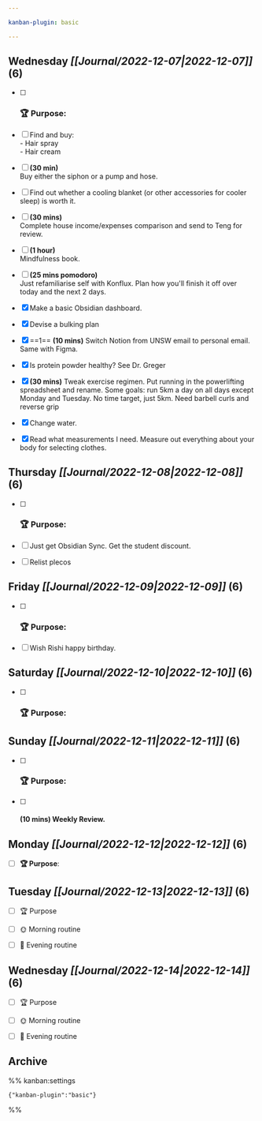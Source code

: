 ```yaml
---

kanban-plugin: basic

---
```


## **Wednesday** *[[Journal/2022-12-07|2022-12-07]]* (6)

- [ ] ### **🏆 Purpose**:
- [ ] Find and buy:<br>- Hair spray<br>- Hair cream
- [ ] **(30 min)**<br>Buy either the siphon or a pump and hose.
- [ ] Find out whether a cooling blanket (or other accessories for cooler sleep) is worth it.
- [ ] **(30 mins)**<br>Complete house income/expenses comparison and send to Teng for review.
- [ ] **(1 hour)**<br>Mindfulness book.
- [ ] **(25 mins pomodoro)**<br>Just refamiliarise self with Konflux. Plan how you'll finish it off over today and the next 2 days.
- [x] Make a basic Obsidian dashboard.
- [x] Devise a bulking plan
- [x] ==1== **(10 mins)** Switch Notion from UNSW email to personal email. Same with Figma.
- [x] Is protein powder healthy? See Dr. Greger
- [x] **(30 mins)** Tweak exercise regimen. Put running in the powerlifting spreadsheet and rename. Some goals: run 5km a day on all days except Monday and Tuesday. No time target, just 5km. Need barbell curls and reverse grip
- [x] Change water.
- [x] Read what measurements I need. Measure out everything about your body for selecting clothes.


## **Thursday** *[[Journal/2022-12-08|2022-12-08]]* (6)

- [ ] ### **🏆 Purpose**:
- [ ] Just get Obsidian Sync. Get the student discount.
- [ ] Relist plecos


## **Friday** *[[Journal/2022-12-09|2022-12-09]]* (6)

- [ ] ### **🏆 Purpose**:
- [ ] Wish Rishi happy birthday.


## **Saturday** *[[Journal/2022-12-10|2022-12-10]]* (6)

- [ ] ### **🏆 Purpose**:


## **Sunday** *[[Journal/2022-12-11|2022-12-11]]* (6)

- [ ] ### **🏆 Purpose**:
- [ ] #### **(10 mins)** Weekly Review.


## **Monday** *[[Journal/2022-12-12|2022-12-12]]* (6)

- [ ] **🏆 Purpose**:


## **Tuesday** *[[Journal/2022-12-13|2022-12-13]]* (6)

- [ ] 🏆 Purpose
- [ ] 🌞 Morning routine
- [ ] 🌙 Evening routine


## **Wednesday** *[[Journal/2022-12-14|2022-12-14]]* (6)

- [ ] 🏆 Purpose
- [ ] 🌞 Morning routine
- [ ] 🌙 Evening routine


## Archive





%% kanban:settings
```
{"kanban-plugin":"basic"}
```
%%